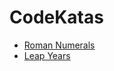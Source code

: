 # CodeKatas

- [Roman Numerals](Katas/RomanNumeralConverterKata.md)
- [Leap Years](Katas/LeapYearsKata.md)
